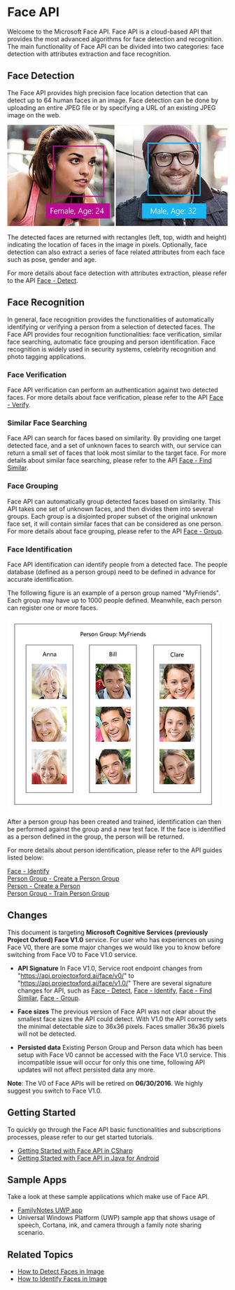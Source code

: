 <!-- 
NavPath: Face API
LinkLabel: Overview
Url: face-api/documentation/overview
Weight: 100
-->
# Face API

Welcome to the Microsoft Face API. Face API is a cloud-based API that provides the most advanced algorithms for face detection and recognition. The main functionality of Face API can be divided into two categories: face detection with attributes extraction and face recognition.

## Face Detection


The Face API provides high precision face location detection that can detect up to 64 human faces in an image. Face detection can be done by uploading an entire JPEG file or by specifying a URL of an existing JPEG image on the web.

![Overview - Face Detection](./Images/Face.detection.jpg)

The detected faces are returned with rectangles (left, top, width and height) indicating the location of faces in the image in pixels. Optionally, face detection can also extract a series of face related attributes from each face such as pose, gender and age.

For more details about face detection with attributes extraction, please refer to the API [Face - Detect](https://dev.projectoxford.ai/docs/services/563879b61984550e40cbbe8d/operations/563879b61984550f30395236).

## Face Recognition

In general, face recognition provides the functionalities of automatically identifying or verifying a person from a selection of detected faces. The Face API provides four recognition functionalities: face verification, similar face searching, automatic face grouping and person identification. Face recognition is widely used in security systems, celebrity recognition and photo tagging applications.

### Face Verification

Face API verification can perform an authentication against two detected faces. For more details about face verification, please refer to the API [Face - Verify](https://dev.projectoxford.ai/docs/services/563879b61984550e40cbbe8d/operations/563879b61984550f3039523a).

### Similar Face Searching

Face API can search for faces based on similarity. By providing one target detected face, and a set of unknown faces to search with, our service can return a small set of faces that look most similar to the target face. For more details about similar face searching, please refer to the API [Face - Find Similar](https://dev.projectoxford.ai/docs/services/563879b61984550e40cbbe8d/operations/563879b61984550f30395237).

### Face Grouping

Face API can automatically group detected faces based on similarity. This API takes one set of unknown faces, and then divides them into several groups. Each group is a disjointed proper subset of the original unknown face set, it will contain similar faces that can be considered as one person. For more details about face grouping, please refer to the API [Face - Group](https://dev.projectoxford.ai/docs/services/563879b61984550e40cbbe8d/operations/563879b61984550f30395238).

### Face Identification

Face API identification can identify people from a detected face. The people database (defined as a person group) need to be defined in advance for accurate identification.

The following figure is an example of a person group named "MyFriends". Each group may have up to 1000 people defined. Meanwhile, each person can register one or more faces.

![Overview - Person Group](./Images/person.group.clare.jpg)

After a person group has been created and trained, identification can then be performed against the group and a new test face. If the face is identified as a person defined in the group, the person will be returned.

For more details about person identification, please refer to the API guides listed below:

[Face - Identify](https://dev.projectoxford.ai/docs/services/563879b61984550e40cbbe8d/operations/563879b61984550f30395239)  
[Person Group - Create a Person Group](https://dev.projectoxford.ai/docs/services/563879b61984550e40cbbe8d/operations/563879b61984550f30395244)  
[Person - Create a Person](https://dev.projectoxford.ai/docs/services/563879b61984550e40cbbe8d/operations/563879b61984550f3039523c)  
[Person Group - Train Person Group](https://dev.projectoxford.ai/docs/services/563879b61984550e40cbbe8d/operations/563879b61984550f30395249) 

## Changes

This document is targeting **Microsoft Cognitive Services (previously Project Oxford) Face V1.0** service. For user who has experiences on using Face V0, there are some major changes we would like you to know before switching from Face V0 to Face V1.0 service.

* **API Signature**
In Face V1.0, Service root endpoint changes from "https://api.projectoxford.ai/face/v0/" to "https://api.projectoxford.ai/face/v1.0/" 
There are several signature changes for API, such as [Face - Detect](https://dev.projectoxford.ai/docs/services/563879b61984550e40cbbe8d/operations/563879b61984550f30395236), [Face - Identify](https://dev.projectoxford.ai/docs/services/563879b61984550e40cbbe8d/operations/563879b61984550f30395239), [Face - Find Similar](https://dev.projectoxford.ai/docs/services/563879b61984550e40cbbe8d/operations/563879b61984550f30395237), [Face - Group](https://dev.projectoxford.ai/docs/services/563879b61984550e40cbbe8d/operations/563879b61984550f30395238).

* **Face sizes**
The previous version of Face API was not clear about the smallest face sizes the API could detect. With V1.0 the API correctly sets the minimal detectable size to 36x36 pixels. Faces smaller 36x36 pixels will not be detected.

* **Persisted data**
Existing Person Group and Person data which has been setup with Face V0 cannot be accessed with the Face V1.0 service. This incompatible issue will occur for only this one time, following API updates will not affect persisted data any more.

**Note**: The V0 of Face APIs will be retired on **06/30/2016**. We highly suggest you switch to Face V1.0.

## Getting Started

To quickly go through the Face API basic functionalities and subscriptions processes, please refer to our get started tutorials.

- [Getting Started with Face API in CSharp](Get-Started-with-Face-API/GettingStartedwithFaceAPIinCSharp.md)
- [Getting Started with Face API in Java for Android](Get-Started-with-Face-API/GettingStartedwithFaceAPIinJavaforAndroid.md)

## Sample Apps
Take a look at these sample applications which make use of Face API.

- [FamilyNotes UWP app](https://github.com/Microsoft/Windows-appsample-familynotes)
 - Universal Windows Platform (UWP) sample app that shows usage of speech, Cortana, ink, and camera through a family note sharing scenario. 

## Related Topics

- [How to Detect Faces in Image](Face-API-How-to-Topics/HowtoDetectFacesinImage.md)
- [How to Identify Faces in Image](Face-API-How-to-Topics/HowtoIdentifyFacesinImage.md)
